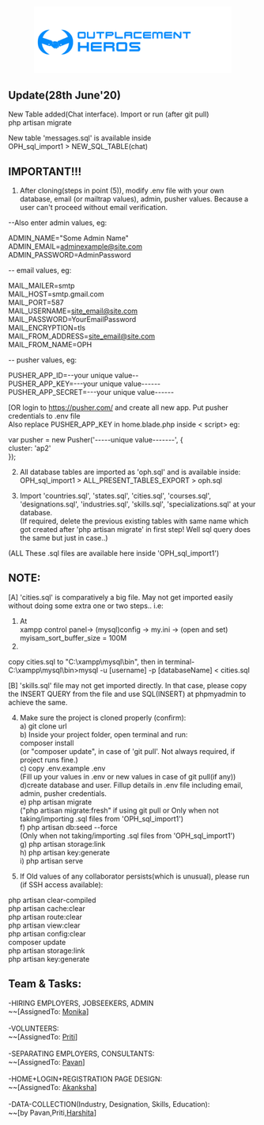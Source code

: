 <p align="center"><img src="https://github.com/Monika171/OutplacementHeroes/blob/master/public/profile_pic/oph.jpeg" width="400"></p>

## Update(28th June'20)

New Table added(Chat interface). Import or run (after git pull)  
php artisan migrate 
  
New table 'messages.sql' is available inside  
OPH_sql_import1 > NEW_SQL_TABLE(chat)

## IMPORTANT!!!

1) After cloning(steps in point (5)), modify .env file with your own database, email (or mailtrap values), admin, pusher values. Because a user can't proceed without email verification.  

--Also enter admin values, eg:
    
ADMIN_NAME="Some Admin Name"  
ADMIN_EMAIL=adminexample@site.com  
ADMIN_PASSWORD=AdminPassword  

-- email values, eg:  
  
MAIL_MAILER=smtp  
MAIL_HOST=smtp.gmail.com  
MAIL_PORT=587  
MAIL_USERNAME=site_email@site.com  
MAIL_PASSWORD=YourEmailPassword  
MAIL_ENCRYPTION=tls  
MAIL_FROM_ADDRESS=site_email@site.com  
MAIL_FROM_NAME=OPH 

-- pusher values, eg:  
  
PUSHER_APP_ID=--your unique value--  
PUSHER_APP_KEY=---your unique value------  
PUSHER_APP_SECRET=---your unique value------  
  
[OR login to https://pusher.com/ and create all new app.
Put pusher credentials to .env file <br>
Also replace PUSHER_APP_KEY in home.blade.php inside < script> eg:  
  
 var pusher = new Pusher('-----unique value-------', {  
         cluster: 'ap2'  
         });  
    
    
2) All database tables are imported as 'oph.sql' and is available inside:
OPH_sql_import1 > ALL_PRESENT_TABLES_EXPORT > oph.sql  
  
3) Import 'countries.sql', 'states.sql', 'cities.sql', 'courses.sql', 'designations.sql', 'industries.sql', 'skills.sql', 'specializations.sql' at your database.  
(If required, delete the previous existing tables with same name which got created after 'php artisan migrate' in first step!
Well sql query does the same but just in case..)  
  
(ALL These .sql files are available here inside 'OPH_sql_import1')  
     
NOTE:   
-----------------
[A] 'cities.sql' is comparatively a big file. May not get imported easily without doing some extra one or two steps.. i.e:  
1) At  
xampp control panel-> (mysql)config -> my.ini -> (open and set)  
myisam_sort_buffer_size = 100M  
2)
copy cities.sql to "C:\xampp\mysql\bin", then in terminal-  
C:\xampp\mysql\bin>mysql -u [username] -p [databaseName] < cities.sql  

[B] 'skills.sql' file may not get imported directly. In that case, please copy the INSERT QUERY from the file and use SQL(INSERT) at phpmyadmin to achieve the same.  
  
4) Make sure the project is cloned properly (confirm):    
a) git clone url    
b) Inside your project folder, open terminal and run:  
composer install  
(or "composer update", in case of 'git pull'. Not always required, if project runs fine.)   
c) copy .env.example .env   
(Fill up your values in .env or new values in case of git pull(if any))  
d)create database and user. Fillup details in .env file including email, admin, pusher credentials.  
e) php artisan migrate  
("php artisan migrate:fresh" if using git pull or
Only when not taking/importing .sql files from 'OPH_sql_import1')  
f) php artisan db:seed --force    
(Only when not taking/importing .sql files from 'OPH_sql_import1')   
g) php artisan storage:link     
h) php artisan key:generate    
i) php artisan serve 
  
    
5) If Old values of any collaborator persists(which is unusual), please run (if SSH access available):  
   
php artisan clear-compiled    
php artisan cache:clear    
php artisan route:clear   
php artisan view:clear  
php artisan config:clear  
composer update  
php artisan storage:link  
php artisan key:generate  

      
## Team & Tasks:  
-HIRING EMPLOYERS, JOBSEEKERS, ADMIN<br>
~~[AssignedTo: <a href="https://github.com/Monika171">Monika</a>]<br>
<br>
-VOLUNTEERS:<br>
~~[AssignedTo: <a href="https://github.com/Priti-Gowala">Priti</a>]<br>
<br>
-SEPARATING EMPLOYERS, CONSULTANTS:<br>
~~[AssignedTo: <a href="https://github.com/pavangv28">Pavan</a>]<br>
<br>
-HOME+LOGIN+REGISTRATION PAGE DESIGN:<br>
~~[AssignedTo: <a href="https://github.com/AkankshaBoora">Akanksha</a>]<br>
<br>
-DATA-COLLECTION(Industry, Designation, Skills, Education):<br>
~~[by Pavan,Priti,<a href="https://github.com/Harshita248">Harshita</a>]<br>
<br>
